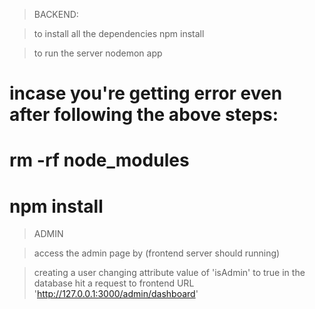> BACKEND:

> to install all the dependencies
> npm install

> to run the server
> nodemon app

# incase you're getting error even after following the above steps:
# rm -rf node_modules
# npm install



> ADMIN

> access the admin page by (frontend server should running)

> creating a user
> changing attribute value of 'isAdmin' to true in the database
> hit a request to frontend URL  'http://127.0.0.1:3000/admin/dashboard'